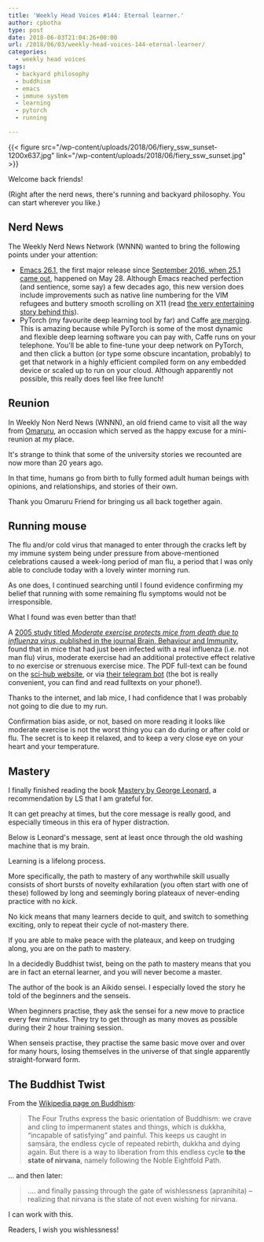 ```yaml
---
title: 'Weekly Head Voices #144: Eternal learner.'
author: cpbotha
type: post
date: 2018-06-03T21:04:26+00:00
url: /2018/06/03/weekly-head-voices-144-eternal-learner/
categories:
  - weekly head voices
tags:
  - backyard philosophy
  - buddhism
  - emacs
  - immune system
  - learning
  - pytorch
  - running

---
```


{{< figure src="/wp-content/uploads/2018/06/fiery_ssw_sunset-1200x637.jpg" link="/wp-content/uploads/2018/06/fiery_ssw_sunset.jpg" >}}

Welcome back friends!

(Right after the nerd news, there's running and backyard philosophy. You can start wherever you like.)

## Nerd News

The Weekly Nerd News Network (WNNN) wanted to bring the following points under your attention:

  * [Emacs 26.1][1], the first major release since [September 2016, when 25.1 came out][2], happened on May 28. Although Emacs reached perfection (and sentience, some say) a few decades ago, this new version does include improvements such as native line numbering for the VIM refugees and buttery smooth scrolling on X11 (read [the very entertaining story behind this][3]).
  * PyTorch (my favourite deep learning tool by far) and Caffe [are merging][4]. This is amazing because while PyTorch is some of the most dynamic and flexible deep learning software you can pay with, Caffe runs on your telephone. You'll be able to fine-tune your deep network on PyTorch, and then click a button (or type some obscure incantation, probably) to get that network in a highly efficient compiled form on any embedded device or scaled up to run on your cloud. Although apparently not possible, this really does feel like free lunch!

## Reunion

In Weekly Non Nerd News (WNNN), an old friend came to visit all the way from [Omaruru][5], an occasion which served as the happy excuse for a mini-reunion at my place.

It's strange to think that some of the university stories we recounted are now more than 20 years ago.

In that time, humans go from birth to fully formed adult human beings with opinions, and relationships, and stories of their own.

Thank you Omaruru Friend for bringing us all back together again.

## Running mouse

The flu and/or cold virus that managed to enter through the cracks left by my immune system being under pressure from above-mentioned celebrations caused a week-long period of man flu, a period that I was only able to conclude today with a lovely winter morning run.

As one does, I continued searching until I found evidence confirming my belief that running with some remaining flu symptoms would not be irresponsible.

What I found was even better than that!

A [2005 study titled _Moderate exercise protects mice from death due to influenza virus,_ published in the journal Brain, Behaviour and Immunity][6], found that in mice that had just been infected with a real influenza (i.e. not man flu) virus, moderate exercise had an additional protective effect relative to no exercise or strenuous exercise mice. The PDF full-text can be found on the [sci-hub website][7], or via [their telegram bot][8] (the bot is really convenient, you can find and read fulltexts on your phone!).

Thanks to the internet, and lab mice, I had confidence that I was probably not going to die due to my run.

Confirmation bias aside, or not, based on more reading it looks like moderate exercise is not the worst thing you can do during or after cold or flu. The secret is to keep it relaxed, and to keep a very close eye on your heart and your temperature.

## Mastery

I finally finished reading the book [Mastery by George Leonard][9], a recommendation by LS that I am grateful for.

It can get preachy at times, but the core message is really good, and especially timeous in this era of hyper distraction.

Below is Leonard's message, sent at least once through the old washing machine that is my brain.

Learning is a lifelong process.

More specifically, the path to mastery of any worthwhile skill usually consists of short bursts of novelty exhilaration (you often start with one of these) followed by long and seemingly boring plateaux of never-ending practice with no _kick_.

No kick means that many learners decide to quit, and switch to something exciting, only to repeat their cycle of not-mastery there.

If you are able to make peace with the plateaux, and keep on trudging along, you are on the path to mastery.

In a decidedly Buddhist twist, being on the path to mastery means that you are in fact an eternal learner, and you will never become a master.

The author of the book is an Aikido sensei. I especially loved the story he told of the beginners and the senseis.

When beginners practise, they ask the sensei for a new move to practice every few minutes. They try to get through as many moves as possible during their 2 hour training session.

When senseis practise, they practise the same basic move over and over for many hours, losing themselves in the universe of that single apparently straight-forward form.

## The Buddhist Twist

From the [Wikipedia page on Buddhism][10]:

> The Four Truths express the basic orientation of Buddhism: we crave and cling to impermanent states and things, which is dukkha, “incapable of satisfying” and painful. This keeps us caught in saṃsāra, the endless cycle of repeated rebirth, dukkha and dying again. But there is a way to liberation from this endless cycle **to the state of nirvana**, namely following the Noble Eightfold Path.

… and then later:

> …. and finally passing through the gate of wishlessness (apranihita) – realizing that nirvana is the state of not even wishing for nirvana.

I can work with this.

Readers, I wish you wishlessness!

 [1]: https://lists.gnu.org/archive/html/emacs-devel/2018-05/msg00765.html
 [2]: https://www.gnu.org/software/emacs/history.html
 [3]: https://www.facebook.com/notes/daniel-colascione/buttery-smooth-emacs/10155313440066102/
 [4]: https://pytorch.org/2018/05/02/road-to-1.0.html
 [5]: https://en.wikipedia.org/wiki/Omaruru,_Namibia
 [6]: https://www.ncbi.nlm.nih.gov/pubmed/15922557
 [7]: https://whereisscihub.now.sh/
 [8]: https://t.me/scihubot
 [9]: https://www.goodreads.com/book/show/81940.Mastery
 [10]: https://en.wikipedia.org/wiki/Buddhism

